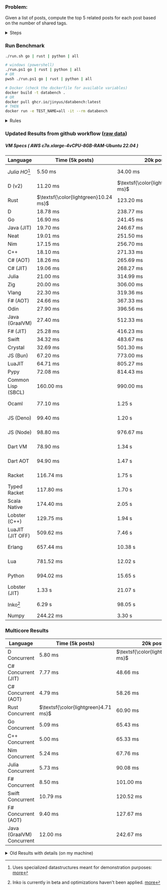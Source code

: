 ### Problem:

Given a list of posts, compute the top 5 related posts for each post based on the number of shared tags.

<details>
<summary> Steps </summary>

-   Read the posts JSON file.
-   Iterate over the posts and populate a map containing: `tag -> List<int>`, with the int representing the post index of each post with that tag.
-   Iterate over the posts and for each post:
    -   Create a map: `PostIndex -> int` to track the number of shared tags
    -   For each tag, Iterate over the posts that have that tag
    -   For each post, increment the shared tag count in the map.
-   Sort the related posts by the number of shared tags.
-   Write the top 5 related posts for each post to a new JSON file.
</details>

### Run Benchmark

```bash
./run.sh go | rust | python | all

# windows (powershell)
./run.ps1 go | rust | python | all
# OR
pwsh ./run.ps1 go | rust | python | all

# Docker (check the dockerfile for available variables)
docker build -t databench .
# OR
docker pull ghcr.io/jinyus/databench:latest
# THEN
docker run -e TEST_NAME=all -it --rm databench
```

<details>
<summary> Rules </summary>

<h3>No:</h3>

-   FFI (including assembly inlining)
-   Unsafe code blocks
-   Custom benchmarking
-   Disabling runtime checks (bounds etc)
-   Specific hardware targeting
-   SIMD for single threaded solutions
-   Hardcoding number of posts
-   Lazy evaluation (Unless results are computed at runtime and timed)
-   Computation Caching

<h3>Must:</h3>

-   Support up to 100,000 posts
-   Support UTF8 strings
-   Parse json at runtime
-   Support up to 100 tags
-   Represent tags as strings
-   Be production ready
-   Use less than 8GB of memory
</details>

### Updated Results from github workflow ([raw data](https://github.com/jinyus/related_post_gen/blob/main/raw_results.md))

##### VM Specs ( AWS c7a.xlarge-4vCPU-8GB-RAM-Ubuntu 22.04 )

| Language         | Time (5k posts)                       | 20k posts                              | 60k posts                           | Total     |
| ---------------- | ------------------------------------- | -------------------------------------- | ----------------------------------- | --------- |
| _Julia HO_[^1] | 5.50 ms | 34.00 ms | 94.00 ms | 133.50 ms |
| D (v2) | 11.20 ms | $\textsf{\color{lightgreen}118.37 ms}$ | $\textsf{\color{lightgreen}939.19 ms}$ | 1.07 s |
| Rust | $\textsf{\color{lightgreen}10.24 ms}$ | 123.20 ms | 1.06 s | 1.19 s |
| D | 18.78 ms | 238.77 ms | 2.04 s | 2.29 s |
| Go | 16.90 ms | 241.45 ms | 2.12 s | 2.37 s |
| Java (JIT) | 19.70 ms | 246.67 ms | 2.14 s | 2.40 s |
| Neat | 19.01 ms | 251.50 ms | 2.14 s | 2.41 s |
| Nim | 17.15 ms | 256.70 ms | 2.27 s | 2.54 s |
| C++ | 18.10 ms | 271.33 ms | 2.26 s | 2.55 s |
| C# (AOT) | 18.26 ms | 265.69 ms | 2.34 s | 2.62 s |
| C# (JIT) | 19.06 ms | 268.27 ms | 2.33 s | 2.62 s |
| Julia | 21.00 ms | 314.99 ms | 2.64 s | 2.98 s |
| Zig | 20.00 ms | 306.00 ms | 2.72 s | 3.04 s |
| Vlang | 22.30 ms | 319.36 ms | 2.73 s | 3.07 s |
| F# (AOT) | 24.66 ms | 367.33 ms | 3.23 s | 3.62 s |
| Odin | 27.90 ms | 396.56 ms | 3.44 s | 3.87 s |
| Java (GraalVM) | 27.40 ms | 512.33 ms | 3.61 s | 4.15 s |
| F# (JIT) | 25.28 ms | 416.23 ms | 3.90 s | 4.34 s |
| Swift | 34.32 ms | 483.67 ms | 4.22 s | 4.74 s |
| Crystal | 32.69 ms | 501.30 ms | 4.31 s | 4.84 s |
| JS (Bun) | 67.20 ms | 773.00 ms | 6.58 s | 7.42 s |
| LuaJIT | 64.71 ms | 805.27 ms | 6.71 s | 7.58 s |
| Pypy | 72.08 ms | 814.43 ms | 6.90 s | 7.79 s |
| Common Lisp (SBCL) | 160.00 ms | 990.00 ms | 8.24 s | 9.39 s |
| Ocaml | 77.10 ms | 1.25 s | 10.54 s | 11.88 s |
| JS (Deno) | 99.40 ms | 1.20 s | 12.90 s | 14.19 s |
| JS (Node) | 98.80 ms | 976.67 ms | 13.53 s | 14.60 s |
| Dart VM | 78.90 ms | 1.34 s | 13.19 s | 14.61 s |
| Dart AOT | 94.90 ms | 1.47 s | 13.08 s | 14.64 s |
| Racket | 116.74 ms | 1.75 s | 14.29 s | 16.16 s |
| Typed Racket | 117.80 ms | 1.70 s | 14.59 s | 16.41 s |
| Scala Native | 174.40 ms | 2.05 s | 16.83 s | 19.05 s |
| Lobster (C++) | 129.75 ms | 1.94 s | 18.22 s | 20.29 s |
| LuaJIT (JIT OFF) | 509.62 ms | 7.46 s | 71.52 s | 79.49 s |
| Erlang | 657.44 ms | 10.38 s | 98.77 s | 109.81 s |
| Lua | 781.52 ms | 12.02 s | 107.77 s | 120.56 s |
| Python | 994.02 ms | 15.65 s | 144.65 s | 161.30 s |
| Lobster (JIT) | 1.33 s | 21.07 s | 188.09 s | 210.49 s |
| Inko[^2] | 6.29 s | 98.05 s | 875.39 s | 979.73 s |
| Numpy | 244.22 ms | 3.30 s | OOM | N/A |

### Multicore Results

| Language       | Time (5k posts) | 20k posts        | 60k posts        | Total     |
| -------------- | --------------- | ---------------- | ---------------- | --------- |
| D Concurrent | 5.80 ms | $\textsf{\color{lightgreen}46.68 ms}$ | $\textsf{\color{lightgreen}327.63 ms}$ | 380.11 ms |
| C# Concurrent (JIT) | 7.77 ms | 48.66 ms | 388.92 ms | 445.35 ms |
| C# Concurrent (AOT) | 4.79 ms | 58.26 ms | 470.70 ms | 533.74 ms |
| Rust Concurrent | $\textsf{\color{lightgreen}4.71 ms}$ | 60.90 ms | 491.75 ms | 557.36 ms |
| Go Concurrent | 5.09 ms | 65.43 ms | 538.66 ms | 609.19 ms |
| C++ Concurrent | 5.00 ms | 65.33 ms | 553.00 ms | 623.33 ms |
| Nim Concurrent | 5.24 ms | 67.76 ms | 568.13 ms | 641.13 ms |
| Julia Concurrent | 5.73 ms | 90.08 ms | 653.98 ms | 749.79 ms |
| F# Concurrent | 8.50 ms | 101.00 ms | 843.33 ms | 952.83 ms |
| Swift Concurrent | 10.79 ms | 120.52 ms | 993.95 ms | 1.13 s |
| F# Concurrent (AOT) | 9.40 ms | 127.67 ms | 1.13 s | 1.26 s |
| Java (GraalVM) Concurrent | 12.00 ms | 242.67 ms | 1.50 s | 1.75 s |

<details>
<summary> Old Results with details (on my machine) </summary>

| Language   | Processing Time | Total (+ I/O) | Details                                                                                                                                                                                                                                                                                         |
| ---------- | --------------- | ------------- | ----------------------------------------------------------------------------------------------------------------------------------------------------------------------------------------------------------------------------------------------------------------------------------------------- |
| Rust       | -               | 4.5s          | Initial                                                                                                                                                                                                                                                                                         |
| Rust v2    | -               | 2.60s         | Replace std HashMap with fxHashMap by [phazer99](https://www.reddit.com/r/rust/comments/16plgok/comment/k1rtr4x/?utm_source=share&utm_medium=web2x&context=3)                                                                                                                                   |
| Rust v3    | -               | 1.28s         | Preallocate and reuse map and unstable sort by [vdrmn](https://www.reddit.com/r/rust/comments/16plgok/comment/k1rzo7g/?utm_source=share&utm_medium=web2x&context=3) and [Darksonn](https://www.reddit.com/r/rust/comments/16plgok/comment/k1rzwdx/?utm_source=share&utm_medium=web2x&context=3) |
| Rust v4    | -               | 0.13s         | Use Post index as key instead of Pointer and Binary Heap by [RB5009](https://www.reddit.com/r/rust/comments/16plgok/comment/k1s5ea0/?utm_source=share&utm_medium=web2x&context=3)                                                                                                               |
| Rust v5    | 38ms            | 52ms          | Rm hashing from loop and use vec[count] instead of map[index]count by RB5009                                                                                                                                                                                                                    |
| Rust v6    | 23ms            | 36ms          | Optimized Binary Heap Ops by [scottlamb](https://github.com/jinyus/related_post_gen/pull/12)                                                                                                                                                                                                    |
| Rust Rayon | 9ms             | 22ms          | Parallelize by [masmullin2000](https://github.com/jinyus/related_post_gen/pull/4)                                                                                                                                                                                                               |
| Rust Rayon | 8ms             | 22ms          | Remove comparison out of hot loop                                                                                                                                                                                                                                                               |
| ⠀          | ⠀               | ⠀             | ⠀                                                                                                                                                                                                                                                                                               |
| Go         | -               | 1.5s          | Initial                                                                                                                                                                                                                                                                                         |
| Go v2      | -               | 80ms          | Add rust optimizations                                                                                                                                                                                                                                                                          |
| Go v3      | 56ms            | 70ms          | Use goccy/go-json                                                                                                                                                                                                                                                                               |
| Go v3      | 34ms            | 55ms          | Use generic binaryheap by [DrBlury](https://github.com/jinyus/related_post_gen/pull/7)                                                                                                                                                                                                          |
| Go v4      | 26ms            | 50ms          | Replace binary heap with custom priority queue                                                                                                                                                                                                                                                  |
| Go v5      | 20ms            | 43ms          | Remove comparison out of hot loop                                                                                                                                                                                                                                                               |
| Go Con     | 10ms            | 33ms          | Go concurrency by [tirprox](https://github.com/jinyus/related_post_gen/pull/17) and [DrBlury](https://github.com/jinyus/related_post_gen/pull/8)                                                                                                                                                |
| Go Con v2  | 5ms             | 29ms          | Use arena, use waitgroup, rm binheap by [DrBlury](https://github.com/jinyus/related_post_gen/pull/20)                                                                                                                                                                                           |
| ⠀          | ⠀               | ⠀             | ⠀                                                                                                                                                                                                                                                                                               |
| Python     | -               | 7.81s         | Initial                                                                                                                                                                                                                                                                                         |
| Python v2  | 1.35s           | 1.53s         | Add rust optimizations by [dave-andersen](https://github.com/jinyus/related_post_gen/pull/10)                                                                                                                                                                                                   |
| Numpy      | 0.57s           | 0.85s         | Numpy implementation by [Copper280z](https://github.com/jinyus/related_post_gen/pull/11)                                                                                                                                                                                                        |
| ⠀          | ⠀               | ⠀             | ⠀                                                                                                                                                                                                                                                                                               |
| Crystal    | 50ms            | 96ms          | Inital w/ previous optimizations                                                                                                                                                                                                                                                                |
| Crystal v2 | 33ms            | 72ms          | Replace binary heap with custom priority queue                                                                                                                                                                                                                                                  |
| ⠀          | ⠀               | ⠀             | ⠀                                                                                                                                                                                                                                                                                               |
| Odin       | 110ms           | 397ms         | Ported from golang code                                                                                                                                                                                                                                                                         |
| Odin v2    | 104ms           | 404ms         | Remove comparison out of hot loop                                                                                                                                                                                                                                                               |
| ⠀          | ⠀               | ⠀             | ⠀                                                                                                                                                                                                                                                                                               |
| Dart VM    | 125ms           | 530ms         | Ported from golang code                                                                                                                                                                                                                                                                         |
| Dart bin   | 274ms           | 360ms         | Compiled executable                                                                                                                                                                                                                                                                             |
| ⠀          | ⠀               | ⠀             | ⠀                                                                                                                                                                                                                                                                                               |
| Vlang      | 339ms           | 560ms         | Ported from golang code                                                                                                                                                                                                                                                                         |
| ⠀          | ⠀               | ⠀             | ⠀                                                                                                                                                                                                                                                                                               |
| Zig        | 80ms            | 110ms         | Provided by [akhildevelops](https://github.com/jinyus/related_post_gen/pull/30)                                                                                                                                                                                                                 |

</details>

[^1]: Uses specialized datastructures meant for demonstration purposes: [more](https://github.com/LilithHafner/Jokes/tree/main/SuperDataStructures.jl)
[^2]: Inko is currently in beta and optimizations haven't been applied. [more](https://github.com/jinyus/related_post_gen/pull/440#issuecomment-1816583612)